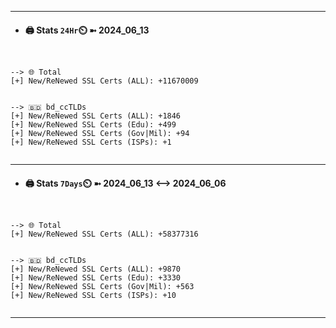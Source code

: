 

---
- #### 🖨️ **Stats** `24Hr`⏲️ ➼ 2024_06_13
```console


--> 🌐 Total
[+] New/ReNewed SSL Certs (ALL): +11670009


--> 🇧🇩 bd_ccTLDs
[+] New/ReNewed SSL Certs (ALL): +1846
[+] New/ReNewed SSL Certs (Edu): +499
[+] New/ReNewed SSL Certs (Gov|Mil): +94
[+] New/ReNewed SSL Certs (ISPs): +1


```

---
- #### 🖨️ **Stats** `7Days`⏲️ ➼ 2024_06_13 <--> 2024_06_06
```console


--> 🌐 Total
[+] New/ReNewed SSL Certs (ALL): +58377316


--> 🇧🇩 bd_ccTLDs
[+] New/ReNewed SSL Certs (ALL): +9870
[+] New/ReNewed SSL Certs (Edu): +3330
[+] New/ReNewed SSL Certs (Gov|Mil): +563
[+] New/ReNewed SSL Certs (ISPs): +10


```

---

